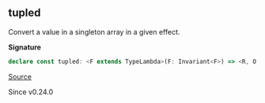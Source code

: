 ## tupled

Convert a value in a singleton array in a given effect.

**Signature**

```ts
declare const tupled: <F extends TypeLambda>(F: Invariant<F>) => <R, O, E, A>(self: Kind<F, R, O, E, A>) => Kind<F, R, O, E, [A]>
```

[Source](https://github.com/Effect-TS/effect/tree/main/packages/typeclass/src/Invariant.ts#L68)

Since v0.24.0
